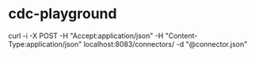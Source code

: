 # cdc-playground
curl -i -X POST -H "Accept:application/json" -H "Content-Type:application/json" localhost:8083/connectors/ -d "@connector.json"
